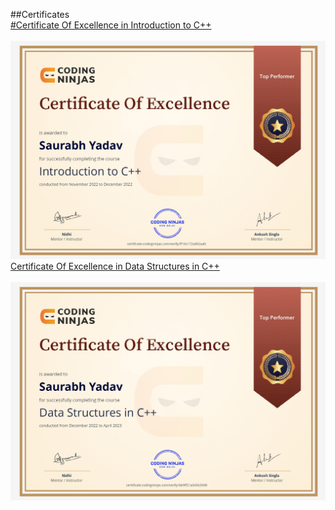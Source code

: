 ##Certificates
<br>
<a href="https://certificate.codingninjas.com/view/bb9ff21a345b39d9">#Certificate Of Excellence in Introduction to C++</a>
<br>
<br>
<img src="https://github.com/saurabh2121/My-certificates/blob/main/excellence in introduction in c++_page-0001.jpg" alt="Certificate Of Excellence in Introduction to C++">
<a href="https://certificate.codingninjas.com/view/bb9ff21a345b39d9">Certificate Of Excellence in Data Structures in C++</a>
<br>
<br>
<img src="https://github.com/saurabh2121/My-certificates/blob/main/excellence%20in%20dsa%20in%20c%2B%2B_page-0001.jpg" alt="Certificate Of Excellence in Data Structures in C++">
